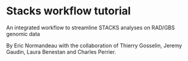 Stacks workflow tutorial
========================

An integrated workflow to streamline STACKS analyses on RAD/GBS genomic data

By Eric Normandeau with the collaboration of Thierry Gosselin, Jeremy Gaudin,
Laura Benestan and Charles Perrier.

